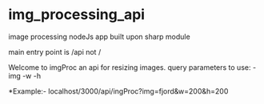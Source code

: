 # img_processing_api
image processing nodeJs app built upon sharp module

main entry point is /api not /

Welcome to imgProc an api for resizing images. 
query parameters to use: -img -w -h 

*Example:- localhost/3000/api/ingProc?img=fjord&w=200&h=200
